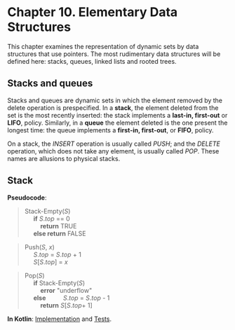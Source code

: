 Chapter 10. Elementary Data Structures
======================================

This chapter examines the representation of dynamic sets by data structures that use pointers.
The most rudimentary data structures will be defined here: stacks, queues, linked lists and rooted trees.

## Stacks and queues

Stacks and queues are dynamic sets in which the element removed by the delete operation is prespecified.
In a **stack**, the element deleted from the set is the most recently inserted: the stack implements a **last-in, first-out** or **LIFO**, policy.
Similarly, in a **queue** the element deleted is the one present the longest time: the queue implements a **first-in, first-out**, or **FIFO**, policy.

On a stack, the _INSERT_ operation is usually called _PUSH_; and the _DELETE_ operation, which does not take any element, is usually called _POP_.
These names are allusions to physical stacks.

## Stack

**Pseudocode**:
>Stack-Empty(_S_)  
&nbsp;&nbsp;&nbsp;&nbsp;    **if** _S_._top_ == 0  
&nbsp;&nbsp;&nbsp;&nbsp;&nbsp;&nbsp;&nbsp;&nbsp;        **return** TRUE  
&nbsp;&nbsp;&nbsp;&nbsp;    **else return** FALSE  

>Push(_S_, _x_)  
&nbsp;&nbsp;&nbsp;&nbsp;    _S_._top_ = _S_._top_ + 1  
&nbsp;&nbsp;&nbsp;&nbsp;    _S_\[_S_._top_] = _x_  

>Pop(_S_)  
&nbsp;&nbsp;&nbsp;&nbsp;    **if** Stack-Empty(_S_)  
&nbsp;&nbsp;&nbsp;&nbsp;&nbsp;&nbsp;&nbsp;&nbsp;        **error** "underflow"  
&nbsp;&nbsp;&nbsp;&nbsp;    **else** 
&nbsp;&nbsp;&nbsp;&nbsp;&nbsp;&nbsp;&nbsp;&nbsp;        _S_._top_ = _S_._top_ - 1  
&nbsp;&nbsp;&nbsp;&nbsp;&nbsp;&nbsp;&nbsp;&nbsp;        **return** _S_\[_S_._top_+ 1]  

**In Kotlin**: [Implementation](../src/main/kotlin/chapter10/Stack.kt) and [Tests](../src/test/kotlin/chapter10/StackTest.kt).
